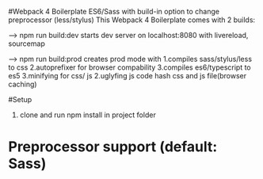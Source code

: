 #Webpack 4 Boilerplate ES6/Sass with build-in option to change preprocessor (less/stylus)
This Webpack 4 Boilerplate comes with 2 builds:

--> npm run build:dev
  starts dev server on localhost:8080 with livereload, sourcemap

--> npm run build:prod
  creates prod mode with
    1.compiles sass/stylus/less to css
    2.autoprefixer for browser compability
    3.compiles es6/typescript to es5
    3.minifying for css/ js
    2.uglyfing js code
    hash css and js file(browser caching)

#Setup
1. clone and run npm install in project folder

# Preprocessor support (default: Sass)





